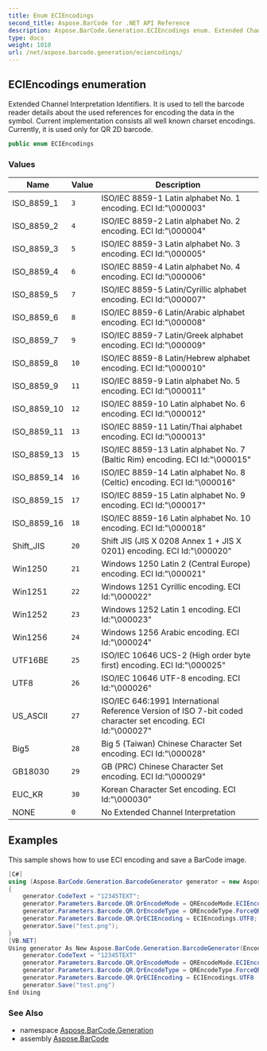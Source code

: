 ```yaml
---
title: Enum ECIEncodings
second_title: Aspose.BarCode for .NET API Reference
description: Aspose.BarCode.Generation.ECIEncodings enum. Extended Channel Interpretation Identifiers. It is used to tell the barcode reader details about the used references for encoding the data in the symbol. Current implementation consists all well known charset encodings. Currently it is used only for QR 2D barcode
type: docs
weight: 1010
url: /net/aspose.barcode.generation/eciencodings/
---
```

## ECIEncodings enumeration

Extended Channel Interpretation Identifiers. It is used to tell the barcode reader details about the used references for encoding the data in the symbol. Current implementation consists all well known charset encodings. Currently, it is used only for QR 2D barcode.

```csharp
public enum ECIEncodings
```

### Values

| Name | Value | Description |
| --- | --- | --- |
| ISO_8859_1 | `3` | ISO/IEC 8859-1 Latin alphabet No. 1 encoding. ECI Id:"\000003" |
| ISO_8859_2 | `4` | ISO/IEC 8859-2 Latin alphabet No. 2 encoding. ECI Id:"\000004" |
| ISO_8859_3 | `5` | ISO/IEC 8859-3 Latin alphabet No. 3 encoding. ECI Id:"\000005" |
| ISO_8859_4 | `6` | ISO/IEC 8859-4 Latin alphabet No. 4 encoding. ECI Id:"\000006" |
| ISO_8859_5 | `7` | ISO/IEC 8859-5 Latin/Cyrillic alphabet encoding. ECI Id:"\000007" |
| ISO_8859_6 | `8` | ISO/IEC 8859-6 Latin/Arabic alphabet encoding. ECI Id:"\000008" |
| ISO_8859_7 | `9` | ISO/IEC 8859-7 Latin/Greek alphabet encoding. ECI Id:"\000009" |
| ISO_8859_8 | `10` | ISO/IEC 8859-8 Latin/Hebrew alphabet encoding. ECI Id:"\000010" |
| ISO_8859_9 | `11` | ISO/IEC 8859-9 Latin alphabet No. 5 encoding. ECI Id:"\000011" |
| ISO_8859_10 | `12` | ISO/IEC 8859-10 Latin alphabet No. 6 encoding. ECI Id:"\000012" |
| ISO_8859_11 | `13` | ISO/IEC 8859-11 Latin/Thai alphabet encoding. ECI Id:"\000013" |
| ISO_8859_13 | `15` | ISO/IEC 8859-13 Latin alphabet No. 7 (Baltic Rim) encoding. ECI Id:"\000015" |
| ISO_8859_14 | `16` | ISO/IEC 8859-14 Latin alphabet No. 8 (Celtic) encoding. ECI Id:"\000016" |
| ISO_8859_15 | `17` | ISO/IEC 8859-15 Latin alphabet No. 9 encoding. ECI Id:"\000017" |
| ISO_8859_16 | `18` | ISO/IEC 8859-16 Latin alphabet No. 10 encoding. ECI Id:"\000018" |
| Shift_JIS | `20` | Shift JIS (JIS X 0208 Annex 1 + JIS X 0201) encoding. ECI Id:"\000020" |
| Win1250 | `21` | Windows 1250 Latin 2 (Central Europe) encoding. ECI Id:"\000021" |
| Win1251 | `22` | Windows 1251 Cyrillic encoding. ECI Id:"\000022" |
| Win1252 | `23` | Windows 1252 Latin 1 encoding. ECI Id:"\000023" |
| Win1256 | `24` | Windows 1256 Arabic encoding. ECI Id:"\000024" |
| UTF16BE | `25` | ISO/IEC 10646 UCS-2 (High order byte first) encoding. ECI Id:"\000025" |
| UTF8 | `26` | ISO/IEC 10646 UTF-8 encoding. ECI Id:"\000026" |
| US_ASCII | `27` | ISO/IEC 646:1991 International Reference Version of ISO 7-bit coded character set encoding. ECI Id:"\000027" |
| Big5 | `28` | Big 5 (Taiwan) Chinese Character Set encoding. ECI Id:"\000028" |
| GB18030 | `29` | GB (PRC) Chinese Character Set encoding. ECI Id:"\000029" |
| EUC_KR | `30` | Korean Character Set encoding. ECI Id:"\000030" |
| NONE | `0` | No Extended Channel Interpretation |

## Examples

This sample shows how to use ECI encoding and save a BarCode image.

```csharp
[C#]
using (Aspose.BarCode.Generation.BarcodeGenerator generator = new Aspose.BarCode.Generation.BarcodeGenerator(EncodeTypes.QR))
{
    generator.CodeText = "12345TEXT";
    generator.Parameters.Barcode.QR.QrEncodeMode = QREncodeMode.ECIEncoding;
    generator.Parameters.Barcode.QR.QrEncodeType = QREncodeType.ForceQR;
    generator.Parameters.Barcode.QR.QrECIEncoding = ECIEncodings.UTF8;
    generator.Save("test.png");
}
[VB.NET]
Using generator As New Aspose.BarCode.Generation.BarcodeGenerator(EncodeTypes.QR)
    generator.CodeText = "12345TEXT"
    generator.Parameters.Barcode.QR.QrEncodeMode = QREncodeMode.ECIEncoding
    generator.Parameters.Barcode.QR.QrEncodeType = QREncodeType.ForceQR
    generator.Parameters.Barcode.QR.QrECIEncoding = ECIEncodings.UTF8
    generator.Save("test.png")
End Using
```

### See Also

* namespace [Aspose.BarCode.Generation](../../aspose.barcode.generation/)
* assembly [Aspose.BarCode](../../)


